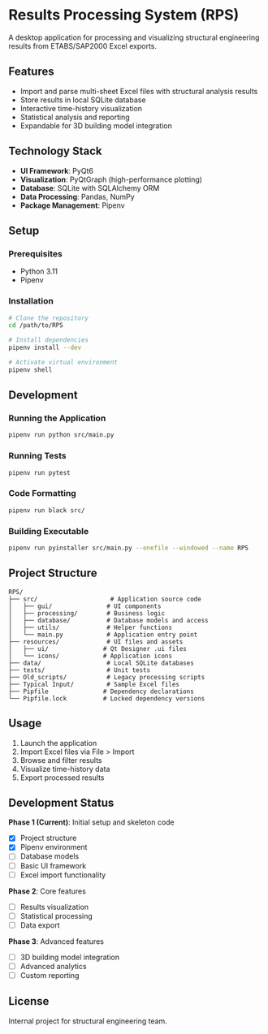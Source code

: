 # Results Processing System (RPS)

A desktop application for processing and visualizing structural engineering results from ETABS/SAP2000 Excel exports.

## Features

- Import and parse multi-sheet Excel files with structural analysis results
- Store results in local SQLite database
- Interactive time-history visualization
- Statistical analysis and reporting
- Expandable for 3D building model integration

## Technology Stack

- **UI Framework**: PyQt6
- **Visualization**: PyQtGraph (high-performance plotting)
- **Database**: SQLite with SQLAlchemy ORM
- **Data Processing**: Pandas, NumPy
- **Package Management**: Pipenv

## Setup

### Prerequisites

- Python 3.11
- Pipenv

### Installation

```bash
# Clone the repository
cd /path/to/RPS

# Install dependencies
pipenv install --dev

# Activate virtual environment
pipenv shell
```

## Development

### Running the Application

```bash
pipenv run python src/main.py
```

### Running Tests

```bash
pipenv run pytest
```

### Code Formatting

```bash
pipenv run black src/
```

### Building Executable

```bash
pipenv run pyinstaller src/main.py --onefile --windowed --name RPS
```

## Project Structure

```
RPS/
├── src/                    # Application source code
│   ├── gui/               # UI components
│   ├── processing/        # Business logic
│   ├── database/          # Database models and access
│   ├── utils/             # Helper functions
│   └── main.py            # Application entry point
├── resources/             # UI files and assets
│   ├── ui/               # Qt Designer .ui files
│   └── icons/            # Application icons
├── data/                  # Local SQLite databases
├── tests/                 # Unit tests
├── Old_scripts/           # Legacy processing scripts
├── Typical Input/         # Sample Excel files
├── Pipfile               # Dependency declarations
└── Pipfile.lock          # Locked dependency versions
```

## Usage

1. Launch the application
2. Import Excel files via File > Import
3. Browse and filter results
4. Visualize time-history data
5. Export processed results

## Development Status

**Phase 1 (Current)**: Initial setup and skeleton code
- [x] Project structure
- [x] Pipenv environment
- [ ] Database models
- [ ] Basic UI framework
- [ ] Excel import functionality

**Phase 2**: Core features
- [ ] Results visualization
- [ ] Statistical processing
- [ ] Data export

**Phase 3**: Advanced features
- [ ] 3D building model integration
- [ ] Advanced analytics
- [ ] Custom reporting

## License

Internal project for structural engineering team.
